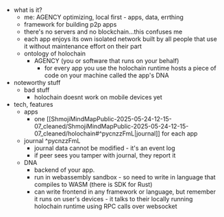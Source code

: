   * what is it?
    * me: AGENCY optimizing, local first - apps, data, errthing
    * framework for building p2p apps
    * there's no servers and no blockchain...this confuses me
    * each app enjoys its own isolated network built by all people that use it without maintenance effort on their part
    * ontology of holochain
      * AGENCY (you or software that runs on your behalf)
        * for every app you use the holochain runtime hosts a piece of code on your machine called the app's DNA
  * noteworthy stuff
    * bad stuff
      * holochain doesnt work on mobile devices yet
  * tech, features
    * apps
      * one [[ShmojiMindMapPublic-2025-05-24-12-15-07_cleaned/ShmojiMindMapPublic-2025-05-24-12-15-07_cleaned/holochain#^pycnzzFmL|journal]] for each app
    * journal ^pycnzzFmL
      * journal data cannot be modified - it's an event log
      * if peer sees you tamper with journal, they report it
    * DNA
      * backend of your app.
      * run in webassembly sandbox - so need to write in language that compiles to WASM (there is SDK for Rust)
      * can write frontend in any framework or language, but remember it runs on user's devices - it talks to their locally running holochain runtime using RPC calls over websocket